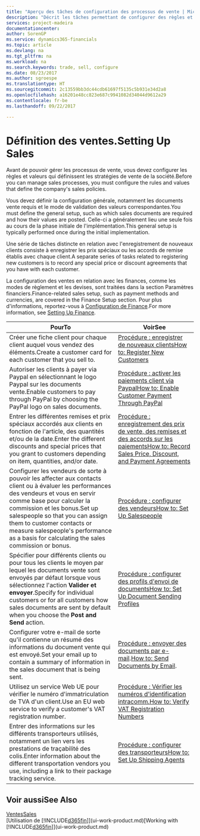 ```yaml
---
title: "Aperçu des tâches de configuration des processus de vente | Microsoft Docs"
description: "Décrit les tâches permettant de configurer des règles et des valeurs pour définir vos stratégies et vos processus de vente."
services: project-madeira
documentationcenter: 
author: SorenGP
ms.service: dynamics365-financials
ms.topic: article
ms.devlang: na
ms.tgt_pltfrm: na
ms.workload: na
ms.search.keywords: trade, sell, configure
ms.date: 08/23/2017
ms.author: sgroespe
ms.translationtype: HT
ms.sourcegitcommit: 2c13559bb3dc44cdb61697f5135c5b931e34d2a8
ms.openlocfilehash: a16201e48cc823e687c9941082d34044d9612a29
ms.contentlocale: fr-be
ms.lasthandoff: 09/22/2017

---
```

# <a name="setting-up-sales"></a><span data-ttu-id="3fcf0-103">Définition des ventes.</span><span class="sxs-lookup"><span data-stu-id="3fcf0-103">Setting Up Sales</span></span>
<span data-ttu-id="3fcf0-104">Avant de pouvoir gérer les processus de vente, vous devez configurer les règles et valeurs qui définissent les stratégies de vente de la société.</span><span class="sxs-lookup"><span data-stu-id="3fcf0-104">Before you can manage sales processes, you must configure the rules and values that define the company's sales policies.</span></span>

<span data-ttu-id="3fcf0-105">Vous devez définir la configuration générale, notamment les documents vente requis et le mode de validation des valeurs correspondantes.</span><span class="sxs-lookup"><span data-stu-id="3fcf0-105">You must define the general setup, such as which sales documents are required and how their values are posted.</span></span> <span data-ttu-id="3fcf0-106">Celle-ci a généralement lieu une seule fois au cours de la phase initiale de l'implémentation.</span><span class="sxs-lookup"><span data-stu-id="3fcf0-106">This general setup is typically performed once during the initial implementation.</span></span>

<span data-ttu-id="3fcf0-107">Une série de tâches distincte en relation avec l'enregistrement de nouveaux clients consiste à enregistrer les prix spéciaux ou les accords de remise établis avec chaque client.</span><span class="sxs-lookup"><span data-stu-id="3fcf0-107">A separate series of tasks related to registering new customers is to record any special price or discount agreements that you have with each customer.</span></span>

<span data-ttu-id="3fcf0-108">La configuration des ventes en relation avec les finances, comme les modes de règlement et les devises, sont traitées dans la section Paramètres financiers.</span><span class="sxs-lookup"><span data-stu-id="3fcf0-108">Finance-related sales setup, such as payment methods and currencies, are covered in the Finance Setup section.</span></span> <span data-ttu-id="3fcf0-109">Pour plus d'informations, reportez-vous à [Configuration de Finance](finance-setup-finance.md).</span><span class="sxs-lookup"><span data-stu-id="3fcf0-109">For more information, see [Setting Up Finance](finance-setup-finance.md).</span></span>

| <span data-ttu-id="3fcf0-110">Pour</span><span class="sxs-lookup"><span data-stu-id="3fcf0-110">To</span></span> | <span data-ttu-id="3fcf0-111">Voir</span><span class="sxs-lookup"><span data-stu-id="3fcf0-111">See</span></span> |
| --- | --- |
| <span data-ttu-id="3fcf0-112">Créer une fiche client pour chaque client auquel vous vendez des éléments.</span><span class="sxs-lookup"><span data-stu-id="3fcf0-112">Create a customer card for each customer that you sell to.</span></span> |[<span data-ttu-id="3fcf0-113">Procédure : enregistrer de nouveaux clients</span><span class="sxs-lookup"><span data-stu-id="3fcf0-113">How to: Register New Customers</span></span>](sales-how-register-new-customers.md) |
| <span data-ttu-id="3fcf0-114">Autoriser les clients à payer via Paypal en sélectionnant le logo Paypal sur les documents vente.</span><span class="sxs-lookup"><span data-stu-id="3fcf0-114">Enable customers to pay through PayPal by choosing the PayPal logo on sales documents.</span></span> |[<span data-ttu-id="3fcf0-115">Procédure : activer les paiements client via Paypal</span><span class="sxs-lookup"><span data-stu-id="3fcf0-115">How to: Enable Customer Payment Through PayPal</span></span>](sales-how-enable-payment-service-extensions.md) |
| <span data-ttu-id="3fcf0-116">Entrer les différentes remises et prix spéciaux accordés aux clients en fonction de l'article, des quantités et/ou de la date.</span><span class="sxs-lookup"><span data-stu-id="3fcf0-116">Enter the different discounts and special prices that you grant to customers depending on item, quantities, and/or date.</span></span> |[<span data-ttu-id="3fcf0-117">Procédure : enregistrement des prix de vente, des remises et des accords sur les paiements</span><span class="sxs-lookup"><span data-stu-id="3fcf0-117">How to: Record Sales Price, Discount, and Payment Agreements</span></span>](sales-how-record-sales-price-discount-payment-agreements.md) |
| <span data-ttu-id="3fcf0-118">Configurer les vendeurs de sorte à pouvoir les affecter aux contacts client ou à évaluer les performances des vendeurs et vous en servir comme base pour calculer la commission et les bonus.</span><span class="sxs-lookup"><span data-stu-id="3fcf0-118">Set up salespeople so that you can assign them to customer contacts or measure salespeople's performance as a basis for calculating the sales commission or bonus.</span></span> |[<span data-ttu-id="3fcf0-119">Procédure : configurer des vendeurs</span><span class="sxs-lookup"><span data-stu-id="3fcf0-119">How to: Set Up Salespeople</span></span>](sales-how-setup-salespeople.md) |
| <span data-ttu-id="3fcf0-120">Spécifier pour différents clients ou pour tous les clients le moyen par lequel les documents vente sont envoyés par défaut lorsque vous sélectionnez l'action **Valider et envoyer**.</span><span class="sxs-lookup"><span data-stu-id="3fcf0-120">Specify for individual customers or for all customers how sales documents are sent by default when you choose the **Post and Send** action.</span></span> |[<span data-ttu-id="3fcf0-121">Procédure : configurer des profils d'envoi de documents</span><span class="sxs-lookup"><span data-stu-id="3fcf0-121">How to: Set Up Document Sending Profiles</span></span>](sales-how-setup-document-send-profiles.md) |
| <span data-ttu-id="3fcf0-122">Configurer votre e-mail de sorte qu'il contienne un résumé des informations du document vente qui est envoyé.</span><span class="sxs-lookup"><span data-stu-id="3fcf0-122">Set your email up to contain a summary of information in the sales document that is being sent.</span></span> |<span data-ttu-id="3fcf0-123">[Procédure : envoyer des documents par e-mail](ui-how-send-documents-email.md).</span><span class="sxs-lookup"><span data-stu-id="3fcf0-123">[How to: Send Documents by Email](ui-how-send-documents-email.md).</span></span> |
|<span data-ttu-id="3fcf0-124">Utilisez un service Web UE pour vérifier le numéro d'immatriculation de TVA d'un client.</span><span class="sxs-lookup"><span data-stu-id="3fcf0-124">Use an EU web service to verify a customer's VAT registration number.</span></span>|[<span data-ttu-id="3fcf0-125">Procédure : Vérifier les numéros d'identification intracomm.</span><span class="sxs-lookup"><span data-stu-id="3fcf0-125">How to: Verify VAT Registration Numbers</span></span>](sales-how-to-verify-vat-registration-numbers.md)|
|<span data-ttu-id="3fcf0-126">Entrer des informations sur les différents transporteurs utilisés, notamment un lien vers les prestations de traçabilité des colis.</span><span class="sxs-lookup"><span data-stu-id="3fcf0-126">Enter information about the different transportation vendors you use, including a link to their package tracking service.</span></span>|[<span data-ttu-id="3fcf0-127">Procédure : configurer des transporteurs</span><span class="sxs-lookup"><span data-stu-id="3fcf0-127">How to: Set Up Shipping Agents</span></span>](sales-how-to-set-up-shipping-agents.md)|

## <a name="see-also"></a><span data-ttu-id="3fcf0-128">Voir aussi</span><span class="sxs-lookup"><span data-stu-id="3fcf0-128">See Also</span></span>
[<span data-ttu-id="3fcf0-129">Ventes</span><span class="sxs-lookup"><span data-stu-id="3fcf0-129">Sales</span></span>](sales-manage-sales.md)  
<span data-ttu-id="3fcf0-130">[Utilisation de [!INCLUDE[d365fin](includes/d365fin_md.md)]](ui-work-product.md)</span><span class="sxs-lookup"><span data-stu-id="3fcf0-130">[Working with [!INCLUDE[d365fin](includes/d365fin_md.md)]](ui-work-product.md)</span></span>

